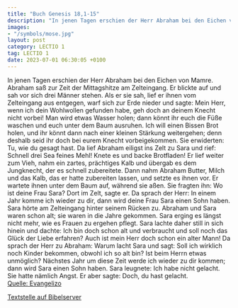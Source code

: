 ```yaml
---
title: "Buch Genesis 18,1-15"
description: "In jenen Tagen erschien der Herr Abraham bei den Eichen von Mamre. Abraham saß zur Zeit der Mittagshitze am Zelteingang. Er blickte auf und sah vor sich drei Männer stehen. Als er sie sah, lief er ihnen vom Zelteingang aus entgegen, warf sich zur Erde nieder und sagte: Mein Herr,...."
images:
- "/symbols/mose.jpg"
layout: post
category: LECTIO 1
tag: LECTIO 1
date: 2023-07-01 06:30:05 +0100
---
```

In jenen Tagen erschien der Herr Abraham bei den Eichen von Mamre. Abraham saß zur Zeit der Mittagshitze am Zelteingang.
Er blickte auf und sah vor sich drei Männer stehen. Als er sie sah, lief er ihnen vom Zelteingang aus entgegen, warf sich zur Erde nieder
und sagte: Mein Herr, wenn ich dein Wohlwollen gefunden habe, geh doch an deinem Knecht nicht vorbei!
Man wird etwas Wasser holen; dann könnt ihr euch die Füße waschen und euch unter dem Baum ausruhen.<!--more-->
Ich will einen Bissen Brot holen, und ihr könnt dann nach einer kleinen Stärkung weitergehen; denn deshalb seid ihr doch bei eurem Knecht vorbeigekommen. Sie erwiderten: Tu, wie du gesagt hast.
Da lief Abraham eiligst ins Zelt zu Sara und rief: Schnell drei Sea feines Mehl! Knete es und backe Brotfladen!
Er lief weiter zum Vieh, nahm ein zartes, prächtiges Kalb und übergab es dem Jungknecht, der es schnell zubereitete.
Dann nahm Abraham Butter, Milch und das Kalb, das er hatte zubereiten lassen, und setzte es ihnen vor. Er wartete ihnen unter dem Baum auf, während sie aßen.
Sie fragten ihn: Wo ist deine Frau Sara? Dort im Zelt, sagte er.
Da sprach der Herr: In einem Jahr komme ich wieder zu dir, dann wird deine Frau Sara einen Sohn haben. Sara hörte am Zelteingang hinter seinem Rücken zu.
Abraham und Sara waren schon alt; sie waren in die Jahre gekommen. Sara erging es längst nicht mehr, wie es Frauen zu ergehen pflegt.
Sara lachte daher still in sich hinein und dachte: Ich bin doch schon alt und verbraucht und soll noch das Glück der Liebe erfahren? Auch ist mein Herr doch schon ein alter Mann!
Da sprach der Herr zu Abraham: Warum lacht Sara und sagt: Soll ich wirklich noch Kinder bekommen, obwohl ich so alt bin?
Ist beim Herrn etwas unmöglich? Nächstes Jahr um diese Zeit werde ich wieder zu dir kommen; dann wird Sara einen Sohn haben.
Sara leugnete: Ich habe nicht gelacht. Sie hatte nämlich Angst. Er aber sagte: Doch, du hast gelacht.<br>
[Quelle: Evangelizo](https://evangeliumtagfuertag.org/DE/gospel)

[Textstelle auf Bibelserver](https://www.bibleserver.com/EU/1.Mose18,1-15)
